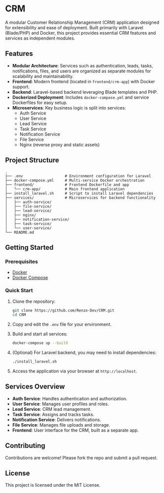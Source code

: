 # CRM

A modular Customer Relationship Management (CRM) application designed for extensibility and ease of deployment. Built primarily with Laravel (Blade/PHP) and Docker, this project provides essential CRM features and services as independent modules.

## Features

- **Modular Architecture**: Services such as authentication, leads, tasks, notifications, files, and users are organized as separate modules for scalability and maintainability.
- **Frontend**: Modern frontend (located in `frontend/crm-app`) with Docker support.
- **Backend**: Laravel-based backend leveraging Blade templates and PHP.
- **Dockerized Deployment**: Includes `docker-compose.yml` and service Dockerfiles for easy setup.
- **Microservices**: Key business logic is split into services:
    - Auth Service
    - User Service
    - Lead Service
    - Task Service
    - Notification Service
    - File Service
    - Nginx (reverse proxy and static assets)

## Project Structure

```
.
├── .env                   # Environment configuration for Laravel
├── docker-compose.yml     # Multi-service Docker orchestration
├── frontend/              # Frontend Dockerfile and app
│   └── crm-app/           # Main frontend application
├── install_laravel.sh     # Script to install Laravel dependencies
├── services/              # Microservices for backend functionality
│   ├── auth-service/
│   ├── file-service/
│   ├── lead-service/
│   ├── nginx/
│   ├── notification-service/
│   ├── task-service/
│   └── user-service/
└── README.md
```

## Getting Started

### Prerequisites

- [Docker](https://www.docker.com/)
- [Docker Compose](https://docs.docker.com/compose/)

### Quick Start

1. Clone the repository:
   ```sh
   git clone https://github.com/Renzo-Dev/CRM.git
   cd CRM
   ```

2. Copy and edit the `.env` file for your environment.

3. Build and start all services:
   ```sh
   docker-compose up --build
   ```

4. (Optional) For Laravel backend, you may need to install dependencies:
   ```sh
   ./install_laravel.sh
   ```

5. Access the application via your browser at `http://localhost`.

## Services Overview

- **Auth Service**: Handles authentication and authorization.
- **User Service**: Manages user profiles and roles.
- **Lead Service**: CRM lead management.
- **Task Service**: Assigns and tracks tasks.
- **Notification Service**: Delivers notifications.
- **File Service**: Manages file uploads and storage.
- **Frontend**: User interface for the CRM, built as a separate app.

## Contributing

Contributions are welcome! Please fork the repo and submit a pull request.

## License

This project is licensed under the MIT License.
